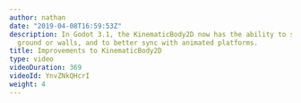 ```yaml
---
author: nathan
date: "2019-04-08T16:59:53Z"
description: In Godot 3.1, the KinematicBody2D now has the ability to snap to the
  ground or walls, and to better sync with animated platforms.
title: Improvements to KinematicBody2D
type: video
videoDuration: 369
videoId: YnvZNkQHcrI
weight: 4
---
```


